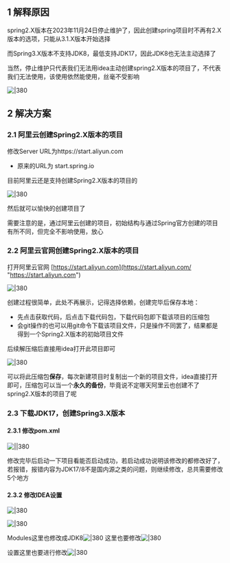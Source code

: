 
## 1 解释原因
spring2.X版本在2023年11月24日停止维护了，因此创建spring项目时不再有2.X版本的选项，只能从3.1.X版本开始选择

而Spring3.X版本不支持JDK8，最低支持JDK17，因此JDK8也无法主动选择了

当然，停止维护只代表我们无法用idea主动创建spring2.X版本的项目了，不代表我们无法使用，该使用依然能使用，丝毫不受影响

![|380](https://my-obsidian-image.oss-cn-guangzhou.aliyuncs.com/2024/04/bdd0e8d50d2d2d0384735227695aa873.png)

## 2 解决方案

### 2.1 阿里云创建Spring2.X版本的项目

修改Server URL为https://start.aliyun.com  

- 原来的URL为 start.spring.io

目前阿里云还是支持创建Spring2.X版本的项目的

![|380](https://my-obsidian-image.oss-cn-guangzhou.aliyuncs.com/2024/04/8a4cc013ea1c83aba97a8fb2d495a529.png)

然后就可以愉快的创建项目了

需要注意的是，通过阿里云创建的项目，初始结构与通过Spring官方创建的项目有所不同，但完全不影响使用，放心

### 2.2 阿里云官网创建Spring2.X版本的项目

打开阿里云官网 [https://start.aliyun.com](https://start.aliyun.com/ "https://start.aliyun.com")

![|380](https://my-obsidian-image.oss-cn-guangzhou.aliyuncs.com/2024/04/98d72c4fb4ac0ee0cf8c735c0074be18.png)

创建过程很简单，此处不再展示，记得选择依赖，创建完毕后保存本地：

- 先点击获取代码，后点击下载代码包，下载代码包即下载该项目的压缩包
- 会git操作的也可以用git命令下载该项目文件，只是操作不同罢了，结果都是得到一个Spring2.X版本的初始项目文件

后续解压缩后直接用idea打开此项目即可

![|380](https://my-obsidian-image.oss-cn-guangzhou.aliyuncs.com/2024/04/5d61eea74e2cbc2bc53ecfdeb49530e5.png)

可以将此压缩包**保存**，每次新建项目时复制出一个新的项目文件，idea直接打开即可，压缩包可以当一个**永久的备份**，毕竟说不定哪天阿里云也创建不了spring2.X版本的项目了呢

### 2.3 下载JDK17，创建Spring3.X版本

#### 2.3.1 修改pom.xml

![||380](https://my-obsidian-image.oss-cn-guangzhou.aliyuncs.com/2024/04/e82f4264e24ce1d673acaee503e23737.png)

修改完毕后启动一下项目看能否启动成功，若启动成功说明该修改的都修改好了，若报错，报错内容为JDK17/8不是国内源之类的问题，则继续修改，总共需要修改5个地方

#### 2.3.2 修改IDEA设置

![|380](https://my-obsidian-image.oss-cn-guangzhou.aliyuncs.com/2024/04/8212dd953da7c086f1cfd379e708769b.png)

![|380](https://my-obsidian-image.oss-cn-guangzhou.aliyuncs.com/2024/04/a7ff09bb0a6b4a1261f026b0b67c6d0e.png)

Modules这里也修改成JDK8![|380](https://my-obsidian-image.oss-cn-guangzhou.aliyuncs.com/2024/04/791018a53cacbefa8da8317d66f514a3.png)
这里也要修改![|380](https://my-obsidian-image.oss-cn-guangzhou.aliyuncs.com/2024/04/750d790ff5d975f417c93a62716f0b11.png)

设置这里也要进行修改![|380](https://my-obsidian-image.oss-cn-guangzhou.aliyuncs.com/2024/04/23c76bc984e6566c1bb747f003d9e69b.png)